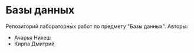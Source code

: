 # Базы данных
Репозиторий лабораторных работ по предмету "Базы данных".
Авторы:
* Ачарья Никеш
* Кирпа Дмитрий
